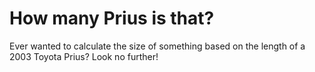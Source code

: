 # How many Prius is that?

Ever wanted to calculate the size of something based on the length of a 2003 Toyota Prius? Look no further!